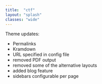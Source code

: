 ```yaml
---
title:  "ctf"
layout: "splash"
classes: "wide"
---
```



Theme updates:

- Permalinks
- Kramdown
- URL specified in config file
- removed PDF output
- removed some of the alternative layouts
- added blog feature
- sidebars configurable per page

